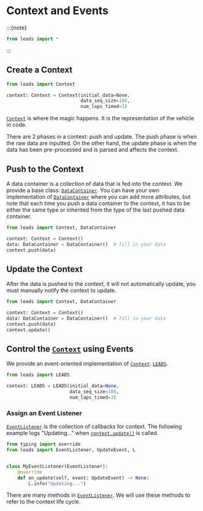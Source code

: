 # Context and Events

:::{note}

```python
from leads import *
```

:::

## Create a Context

```python
from leads import Context

context: Context = Context(initial_data=None,
                           data_seq_size=100,
                           num_laps_timed=3)
```

[`Context`](#leads.Context) is where the magic happens. It is the representation of the vehicle in code.

There are 2 phases in a context: push and update. The push phase is when the raw data are inputted. On the other hand,
the update phase is when the data has been pre-processed and is parsed and affects the context.

## Push to the Context

A data container is a collection of data that is fed into the context. We provide a base class:
[`DataContainer`](#leads.DataContainer). You can have your own implementation of [`DataContainer`](#leads.DataContainer)
where you can add more attributes, but note that each time you push a data container to the context, it has to be either
the same type or inherited from the type of the last pushed data container.

```python
from leads import Context, DataContainer

context: Context = Context()
data: DataContainer = DataContainer()  # fill in your data
context.push(data)
```

## Update the Context

After the data is pushed to the context, it will not automatically update, you must manually notify the context to
update.

```python
from leads import Context, DataContainer

context: Context = Context()
data: DataContainer = DataContainer()  # fill in your data
context.push(data)
context.update()
```

## Control the [`Context`](#leads.Context) using Events

We provide an event-oriented implementation of [`Context`](#leads.Context): [`LEADS`](#leads.LEADS).

```python
from leads import LEADS

context: LEADS = LEADS(initial_data=None,
                       data_seq_size=100,
                       num_laps_timed=3)
```

### Assign an Event Listener

[`EventListener`](#leads.EventListener) is the collection of callbacks for context. The following example logs 
"Updating..." when [`context.update()`](#leads.LEADS.update) is called.

```python
from typing import override
from leads import EventListener, UpdateEvent, L


class MyEventListener(EventListener):
    @override
    def on_update(self, event: UpdateEvent) -> None:
        L.info("Updating...")
```

There are many methods in [`EventListener`](#leads.EventListener). We will use these methods to refer to the context 
life cycle.
